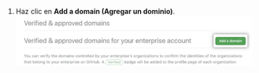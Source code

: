 1. Haz clic en **Add a domain (Agregar un dominio)**. ![Botón para agregar un dominio](/assets/images/help/enterprises/add-a-domain-button.png)
